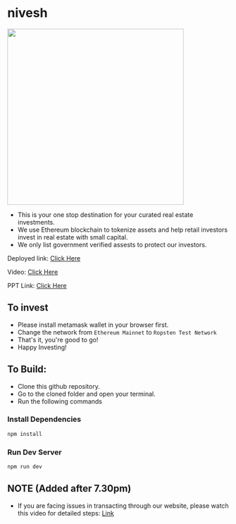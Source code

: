 # nivesh
<img src="https://user-images.githubusercontent.com/67941652/185938188-8eed4ab8-74a3-4f5e-92ca-412b7ddd5b64.png" height="400">

* This is your one stop destination for your curated real estate investments.
* We use Ethereum blockchain to tokenize assets and help retail investors invest in real estate with small capital.
* We only list government verified assests to protect our investors.


Deployed link: [Click Here](https://nivesh.netlify.app/)

Video: [Click Here](https://drive.google.com/file/d/1oKiSCzbNzuYigRr4E0wCmod9oLCPzv8F/view)

PPT Link: [Click Here](https://drive.google.com/file/d/12krxfGX0Hvs-FMbfUTBc4Be0gFgac4f9/view?usp=sharing)

## To invest
* Please install metamask wallet in your browser first.
* Change the network from `Ethereum Mainnet` to `Ropsten Test Network`
* That's it, you're good to go!
* Happy Investing!

## To Build:
* Clone this github repository.
* Go to the cloned folder and open your terminal.
* Run the following commands
### Install Dependencies
```bash
npm install
```

### Run Dev Server
```bash
npm run dev
```

## NOTE (Added after 7.30pm)
* If you are facing issues in transacting through our website, please watch this video for detailed steps: [Link](https://drive.google.com/file/d/1a9PI-puO7CS1PUVcC32v16vGgXNmNQYI/view?usp=sharing)
